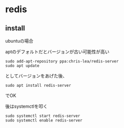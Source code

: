 # redis
## install
ubuntuの場合

aptのデフォルトだとバージョンが古い可能性が高い

```
sudo add-apt-repository ppa:chris-lea/redis-server
sudo apt update
```
としてバージョンをあげた後、
```
sudo apt install redis-server
```
でOK

後はsystemctlを叩く
```
sudo systemctl start redis-server
sudo systemctl enable redis-server
```

<!--stackedit_data:
eyJoaXN0b3J5IjpbLTE0MzcwNzYwNV19
-->